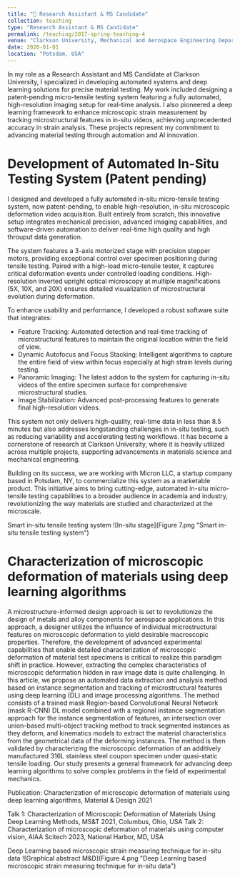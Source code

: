 ```yaml
---
title: "🔗 Research Assistant & MS Candidate"
collection: teaching
type: "Research Assistant & MS Candidate"
permalink: /teaching/2017-spring-teaching-4
venue: "Clarkson University, Mechanical and Aerospace Engineering Department"
date: 2020-01-01
location: "Potsdam, USA"
---
```


In my role as a Research Assistant and MS Candidate at Clarkson University, I specialized in developing automated systems and deep learning solutions for precise material testing. My work included designing a patent-pending micro-tensile testing system featuring a fully automated, high-resolution imaging setup for real-time analysis. I also pioneered a deep learning framework to enhance microscopic strain measurement by tracking microstructural features in in-situ videos, achieving unprecedented accuracy in strain analysis. These projects represent my commitment to advancing material testing through automation and AI innovation.

Development of Automated In-Situ Testing System (Patent pending)
======
I designed and developed a fully automated in-situ micro-tensile testing system, now patent-pending, to enable high-resolution, in-situ microscopic deformation video acquisition. Built entirely from scratch, this innovative setup integrates mechanical precision, advanced imaging capabilities, and software-driven automation to deliver real-time high quality and high throuput data generation.

The system features a 3-axis motorized stage with precision stepper motors, providing exceptional control over specimen positioning during tensile testing. Paired with a high-load micro-tensile tester, it captures critical deformation events under controlled loading conditions. High-resolution inverted upright optical microscopy at multiple magnifications (5X, 10X, and 20X) ensures detailed visualization of microstructural evolution during deformation.

To enhance usability and performance, I developed a robust software suite that integrates:

 - Feature Tracking: Automated detection and real-time tracking of microstructural features to maintain the original location within the field of view.
 - Dynamic Autofocus and Focus Stacking: Intelligent algorithms to capture the entire field of view within focus especially at high strain levels during testing.
 - Panoramic Imaging: The latest addon to the system for capturing in-situ videos of the entire specimen surface for comprehensive microstructural studies.
 - Image Stabilization: Advanced post-processing features to generate final high-resolution videos.

This system not only delivers high-quality, real-time data in less than 8.5 minutes but also addresses longstanding challenges in in-situ testing, such as reducing variability and accelerating testing workflows. It has become a cornerstone of research at Clarkson University, where it is heavily utilized across multiple projects, supporting advancements in materials science and mechanical engineering.

Building on its success, we are working with Micron LLC, a startup company based in Potsdam, NY, to commercialize this system as a marketable product. This initiative aims to bring cutting-edge, automated in-situ micro-tensile testing capabilities to a broader audience in academia and industry, revolutionizing the way materials are studied and characterized at the microscale.

Smart in-situ tensile testing system
![In-situ stage](Figure 7.png "Smart in-situ tensile testing system")

Characterization of microscopic deformation of materials using deep learning algorithms
======
A microstructure-informed design approach is set to revolutionize the design of metals and alloy components for aerospace applications. In this approach, a designer utilizes the influence of individual microstructural features on microscopic deformation to yield desirable macroscopic properties. Therefore, the development of advanced experimental capabilities that enable detailed characterization of microscopic deformation of material test specimens is critical to realize this paradigm shift in practice. However, extracting the complex characteristics of microscopic deformation hidden in raw image data is quite challenging. In this article, we propose an automated data extraction and analysis method based on instance segmentation and tracking of microstructural features using deep learning (DL) and image processing algorithms. The method consists of a trained mask Region-based Convolutional Neural Network (mask R-CNN) DL model combined with a regional instance segmentation approach for the instance segmentation of features, an intersection over union-based multi-object tracking method to track segmented instances as they deform, and kinematics models to extract the material characteristics from the geometrical data of the deforming instances. The method is then validated by characterizing the microscopic deformation of an additively manufactured 316L stainless steel coupon specimen under quasi-static tensile loading. Our study presents a general framework for advancing deep learning algorithms to solve complex problems in the field of experimental mechanics.

Publication: Characterization of microscopic deformation of materials using deep learning algorithms, Material & Design 2021

Talk 1: Characterization of Microscopic Deformation of Materials Using Deep Learning Methods, MS&T 2021, Columbus, Ohio, USA
Talk 2: Characterization of microscopic deformation of materials using computer vision, AIAA Scitech 2023, National Harbor, MD, USA

Deep Learning based microscopic strain measuring technique for in-situ data
![Graphical abstract M&D](Figure 4.png "Deep Learning based microscopic strain measuring technique for in-situ data")
